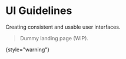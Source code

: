 <!-- Copyright 2000-2024 JetBrains s.r.o. and other contributors. Use of this source code is governed by the Apache 2.0 license that can be found in the LICENSE file. -->

# UI Guidelines

<link-summary>Creating consistent and usable user interfaces.</link-summary>

> Dummy landing page (WIP).
>
{style="warning"}
